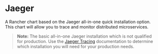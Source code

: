 # Jaeger

A Rancher chart based on the Jaeger all-in-one quick installation option. This chart will allow you to trace and monitor distributed microservices.

> **Note:** The basic all-in-one Jaeger installation which is not qualified for production. Use the [Jaeger Tracing](https://www.jaegertracing.io) documentation to determine which installation you will need for your production needs.